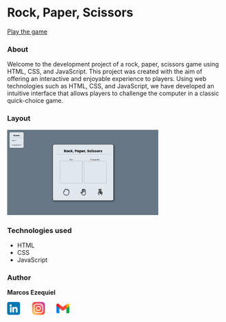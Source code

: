 # Rock, Paper, Scissors

<a href="https://eumarcosezequiel.github.io/rock_paper_scissors/">Play the game</a>

### About

Welcome to the development project of a rock, paper, scissors game using HTML, CSS, and JavaScript. This project was created with the aim of offering an interactive and enjoyable experience to players. Using web technologies such as HTML, CSS, and JavaScript, we have developed an intuitive interface that allows players to challenge the computer in a classic quick-choice game.

### Layout

<img width="70%" src="assets/img/layout.png" alt="img" title="Game layout"/>

### Technologies used

<ul>
    <li>HTML</li>
    <li>CSS</li>
    <li>JavaScript</li>
</ul>

### Author

<b>Marcos Ezequiel</b>

<a style="text-decoration: none" href="https://www.linkedin.com/in/euMarcosEzequiel/">
    <img width="30px" src="assets/img/linkedin.png" alt="img linkedin" />
</a> &nbsp &nbsp &nbsp
<a style="text-decoration: none" href="https://www.instagram.com/eumarcos.e" target="_blank">
    <img width="30px" src="assets/img/instagram.png" alt="img instagram" />
</a> &nbsp &nbsp &nbsp
<a style="text-decoration: none" href="https://mail.google.com/mail/u/0/#inbox?compose=DmwnWsvBZMVmpWvsPFVRxqfSJXDnNVsjfkclGXNCBxwcBcWfCxwcXdlQbJhTDKhlDRfVFJmSMlgV" target="_blank">
    <img width="30px" src="assets/img/gmail.png" alt="img email" />
</a>
